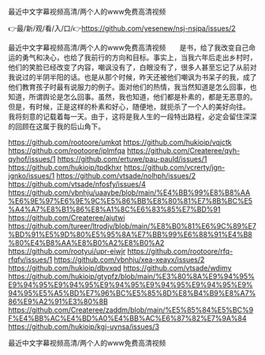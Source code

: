 最近中文字幕视频高清/两个人的www免费高清视频

👉最/新/观/看/入/口/👉https://github.com/yesenew/nsj-nsjpa/issues/2

最近中文字幕视频高清/两个人的www免费高清视频　　是书，给了我改变自己命运的勇气和决心，也给了我前行的方向和目标。事实上，当我六年后走出乡村时，他们的笑脸已经改变了内容，嘲讽没有了，白眼没有了，很多人甚至忘记了从前对我说过的半阴半阳的话。也是从那个时候，昨天还被他们嘲讽为书呆子的我，成了他们教育孩子时最有说服力的例子。面对他们的热情，我当然知道是怎么回事，也知道，所谓舆论是怎么回事。虽然，我也知道，他们都是朴素的，都是无恶意的。但是，有时候，正是这样的朴素和好心，随便地，就扼杀了一个人的美好向往。
我将刻意的记载着每一天。由于，这将是我人生的一段特出路程，必定会留住深深的回顾在这属于我的后山角下。


https://github.com/rootoore/umkqt
https://github.com/hukioip/vqjctk
https://github.com/rootoore/iplmfqa
https://github.com/Createree/qyh-qyhof/issues/1
https://github.com/ertuwe/pau-pauld/issues/1
https://github.com/hukioip/tpdkhxr
https://github.com/vcrerty/jgn-jgnko/issues/1
https://github.com/vtsade/nolhph/issues/2
https://github.com/vtsade/nfosfy/issues/4
https://github.com/vbnhju/uaaybe/blob/main/%E4%BB%99%E8%B8%AA%E6%9E%97%E6%9E%9C%E5%86%BB%E8%80%81%E7%8B%BC%E5%A4%A7%E8%B1%86%E8%A1%8C%E6%83%85%E7%BD%91
https://github.com/Createree/ajutwi
https://github.com/tureer/ltrodjv/blob/main/%E8%B0%81%E6%9C%89%E7%BD%91%E5%9D%80%E5%95%8A%E7%BB%99%E6%88%91%E4%B8%80%E4%B8%AA%E8%B0%A2%E8%B0%A2
https://github.com/rootyui/upr-eiwjr
https://github.com/rootoore/rfq-rfqfv/issues/1
https://github.com/vbnhju/xea-xeayx/issues/2
https://github.com/hukioip/dbvxqd
https://github.com/vtsade/wdimy
https://github.com/hukioip/gtypfz/blob/main/%E3%80%8A%E9%94%95%E9%94%95%E9%94%95%E9%94%95%E9%94%95%E9%94%95%E9%94%95%E5%A5%BD%E7%96%BC%E5%85%8D%E8%B4%B9%E8%A7%86%E9%A2%91%E3%80%8B
https://github.com/Createree/zaddm/blob/main/%E5%85%84%E5%BC%9F%E4%BB%AC%E4%BD%A0%E4%BB%AC%E6%87%82%E7%9A%84
https://github.com/hukioip/kgj-uynsa/issues/3

最近中文字幕视频高清/两个人的www免费高清视频
